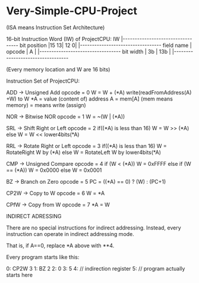 # Very-Simple-CPU-Project
(ISA means Instruction Set Architecture)

16-bit Instruction Word (IW) of ProjectCPU:
				IW
               |----------------------------------
  bit position |15    13| 12                    0|
               |----------------------------------
    field name | opcode |           A            |
               |----------------------------------
     bit width |   3b   |          13b           |
               |----------------------------------
			   
(Every memory location and W are 16 bits)

Instruction Set of ProjectCPU:

ADD  -> Unsigned Add
         opcode = 0
         W = W + (*A)
         write(readFromAddress(A) +W) to W
         *A = value (content of) address A = mem[A] (mem means memory)
         = means write (assign)

NOR  -> Bitwise NOR
         opcode = 1
         W = ~(W | (*A))

SRL  -> Shift Right or Left
         opcode = 2
         if((*A) is less than 16) W = W >> (*A)
		 else W = W << lower4bits(*A)

RRL  -> Rotate Right or Left
         opcode = 3
         if((*A) is less than 16) W = RotateRight W by (*A)
		 else W = RotateLeft W by lower4bits(*A)

CMP  -> Unsigned Compare
         opcode = 4
         if (W < (*A)) W = 0xFFFF
         else if (W == (*A)) W = 0x0000
         else W = 0x0001

BZ    -> Branch on Zero
         opcode = 5
         PC = ((*A) == 0) ? (W) : (PC+1)
		 
CP2W  -> Copy to W
         opcode = 6
         W = *A

CPfW  -> Copy from W
         opcode = 7
         *A = W
		 
INDIRECT ADRESSING

There are no special instructions for indirect addressing. Instead, every instruction
can operate in indirect addressing mode.

That is, if A==0, replace *A above with **4.

Every program starts like this:

0: CP2W 3
1: BZ 2
2: 0
3: 5
4: // indirection register
5: // program actually starts here
